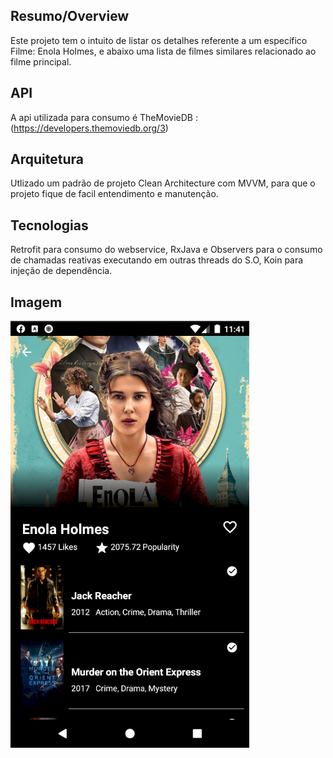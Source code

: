 ## Resumo/Overview
Este projeto tem o intuito de listar os detalhes referente a um específico Filme: Enola Holmes, e abaixo uma lista de filmes similares relacionado ao filme principal.

## API
A api utilizada para consumo é TheMovieDB : (https://developers.themoviedb.org/3)

## Arquitetura
Utlizado um padrão de projeto Clean Architecture com MVVM, para que o projeto fique de facil entendimento e manutenção.

## Tecnologias
Retrofit para consumo do webservice, RxJava e Observers para o consumo de chamadas reativas executando em outras threads do S.O, Koin para injeção de dependência.

## Imagem
 ![](https://github.com/caiolesk/Movies-mobile2you/blob/master/screenshots/screen_main.png)
